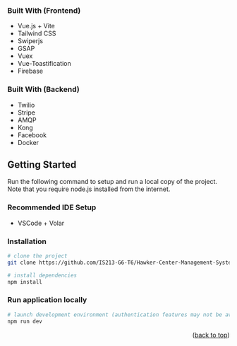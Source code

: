 <a name="readme-top"></a>

<!-- ABOUT THE PROJECT -->

### Built With (Frontend)

-   Vue.js + Vite
-   Tailwind CSS
-   Swiperjs
-   GSAP
-   Vuex
-   Vue-Toastification
-   Firebase

### Built With (Backend)

-   Twilio
-   Stripe
-   AMQP
-   Kong
-   Facebook
-   Docker

<!-- GETTING STARTED -->

## Getting Started

Run the following command to setup and run a local copy of the project. Note that you require node.js installed from the internet.

### Recommended IDE Setup

-   VSCode + Volar

### Installation

```bash
# clone the project
git clone https://github.com/IS213-G6-T6/Hawker-Center-Management-System.git
```

```bash
# install dependencies
npm install
```

### Run application locally

```bash
# launch development environment (authentication features may not be available)
npm run dev
```

<p align="right">(<a href="#readme-top">back to top</a>)</p>
